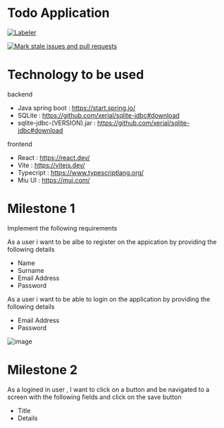 # Todo Application

[![Labeler](https://github.com/ROCKSTA-N/WeThinkCode/actions/workflows/label.yml/badge.svg?branch=main)](https://github.com/ROCKSTA-N/WeThinkCode/actions/workflows/label.yml)

[![Mark stale issues and pull requests](https://github.com/ROCKSTA-N/WeThinkCode/actions/workflows/stale.yml/badge.svg?branch=main)](https://github.com/ROCKSTA-N/WeThinkCode/actions/workflows/stale.yml)

# Technology to be used

backend 
  - Java spring boot : https://start.spring.io/
  - SQLite  : https://github.com/xerial/sqlite-jdbc#download
  - sqlite-jdbc-(VERSION).jar : https://github.com/xerial/sqlite-jdbc#download

frontend
  - React : https://react.dev/
  - Vite : https://vitejs.dev/
  - Typecript : https://www.typescriptlang.org/
  - Miu UI : https://mui.com/

# Milestone 1
Implement the following requirements

As a user i want to be albe to register on the appication by providing the following details
  - Name 
  - Surname 
  - Email Address 
  - Password

As a user i want to be able to login on the application by providing the following details
  - Email Address
  - Password


![image](https://github.com/ROCKSTA-N/WeThinkCode/assets/7715187/8275ac1b-9c8b-4fa6-a477-fa7f13f2eb73)

# Milestone 2

As a logined in user , I want to click on a button and be navigated to a screen with the following fields and click on the save button
  - Title
  - Details



